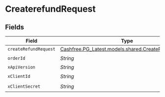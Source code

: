 # CreaterefundRequest


## Fields

| Field                                                                                              | Type                                                                                               | Required                                                                                           | Description                                                                                        |
| -------------------------------------------------------------------------------------------------- | -------------------------------------------------------------------------------------------------- | -------------------------------------------------------------------------------------------------- | -------------------------------------------------------------------------------------------------- |
| `createRefundRequest`                                                                              | [Cashfree.PG_Latest.models.shared.CreateRefundRequest](../../models/shared/CreateRefundRequest.md) | :heavy_minus_sign:                                                                                 | N/A                                                                                                |
| `orderId`                                                                                          | *String*                                                                                           | :heavy_check_mark:                                                                                 | N/A                                                                                                |
| `xApiVersion`                                                                                      | *String*                                                                                           | :heavy_minus_sign:                                                                                 | N/A                                                                                                |
| `xClientId`                                                                                        | *String*                                                                                           | :heavy_check_mark:                                                                                 | N/A                                                                                                |
| `xClientSecret`                                                                                    | *String*                                                                                           | :heavy_check_mark:                                                                                 | N/A                                                                                                |
